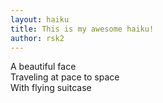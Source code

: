 ```yaml
---
layout: haiku
title: This is my awesome haiku!
author: rsk2
---
```


A beautiful face <br>
Traveling at pace to space <br>
With flying suitcase <br>
